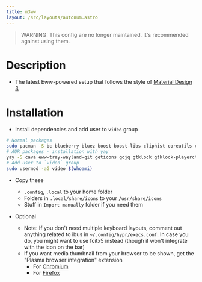 ```yaml
---
title: m3ww
layout: /src/layouts/autonum.astro
---
```


> WARNING: This config are no longer maintained. It's recommended against using them.

# Description
- The latest Eww-powered setup that follows the style of [Material Design 3](https://m3.material.io/)
# Installation
- Install dependencies and add user to `video` group
```bash
# Normal packages
sudo pacman -S bc blueberry bluez boost boost-libs cliphist coreutils curl findutils fish fuzzel fzf gawk gnome-control-center gnome-keyring grim ibus imagemagick libqalculate light networkmanager network-manager-applet nlohmann-json pavucontrol plasma-browser-integration playerctl procps polkit-gnome ripgrep slurp socat sox starship udev upower util-linux xorg-xrandr wget wireplumber yad tesseract
# AUR packages - installation with yay
yay -S cava eww-tray-wayland-git geticons gojq gtklock gtklock-playerctl-module gtklock-powerbar-module gtklock-userinfo-module hyprland-git lexend-fonts-git python-material-color-utilities python-pywal python-desktop-entry-lib python-poetry python-build python-pillow swww ttf-material-symbols-git wlogout
# Add user to `video` group
sudo usermod -aG video $(whoami)
```
- Copy these
    - `.config`, `.local` to your home folder
    - Folders in `.local/share/icons` to your `/usr/share/icons`
    - Stuff in `Import manually` folder if you need them

- Optional
   - Note: If you don't need multiple keyboard layouts, comment out anything related to ibus in `~/.config/hypr/execs.conf`. In case you do, you might want to use fcitx5 instead (though it won't integrate with the icon on the bar)
   - If you want media thumbnail from your browser to be shown, get the "Plasma browser integration" extension
     - For [Chromium](https://chrome.google.com/webstore/detail/plasma-integration/cimiefiiaegbelhefglklhhakcgmhkai)
     - For [Firefox](https://addons.mozilla.org/en-US/firefox/addon/plasma-integration/)

